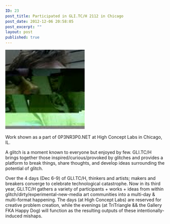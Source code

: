 ```yaml
---
ID: 23
post_title: Participated in GLI.TC/H 2112 in Chicago
post_date: 2012-12-06 20:58:05
post_excerpt: ""
layout: post
published: true
---
```

<a href="/uploads/2013/01/me-1.jpg"><img class="alignnone size-full wp-image-24" alt="me (1)" src="/uploads/2013/01/me-1.jpg" width="250" height="250" /></a>

Work shown as a part of 0P3NR3P0.NET at High Concept Labs in Chicago, IL.

A glitch is a moment known to everyone but enjoyed by few. GLI.TC/H brings together those inspired/curious/provoked by glitches and provides a platform to break things, share thoughts, and develop ideas surrounding the potential of glitch.

Over the 4 days (Dec 6-9) of GLI.TC/H, thinkers and artists; makers and breakers converge to celebrate technological catastrophe. Now in its third year, GLI.TC/H gathers a variety of participants + works + ideas from within glitch/dirty/experimental-new-media art communities into a multi-day & multi-format happening. The days (at High Concept Labs) are reserved for creative problem creation, while the evenings (at TriTriangle && the Gallery FKA Happy Dog) will function as the resulting outputs of these intentionally-induced mishaps. 
